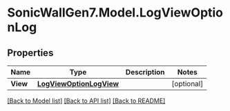 # SonicWallGen7.Model.LogViewOptionLog

## Properties

Name | Type | Description | Notes
------------ | ------------- | ------------- | -------------
**View** | [**LogViewOptionLogView**](LogViewOptionLogView.md) |  | [optional] 

[[Back to Model list]](../README.md#documentation-for-models) [[Back to API list]](../README.md#documentation-for-api-endpoints) [[Back to README]](../README.md)

